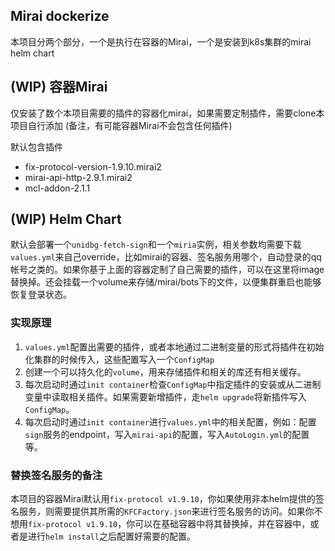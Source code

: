 Mirai dockerize
----
本项目分两个部分，一个是执行在容器的Mirai，一个是安装到k8s集群的mirai helm chart

## (WIP) 容器Mirai
仅安装了数个本项目需要的插件的容器化mirai，如果需要定制插件，需要clone本项目自行添加
(备注，有可能容器Mirai不会包含任何插件)

默认包含插件
- fix-protocol-version-1.9.10.mirai2
- mirai-api-http-2.9.1.mirai2
- mcl-addon-2.1.1

## (WIP) Helm Chart
默认会部署一个`unidbg-fetch-sign`和一个`miria`实例，相关参数均需要下载`values.yml`来自己override，比如mirai的容器、签名服务用哪个，自动登录的qq帐号之类的。如果你基于上面的容器定制了自己需要的插件，可以在这里将image替换掉。还会挂载一个volume来存储/mirai/bots下的文件，以便集群重启也能够恢复登录状态。

### 实现原理
1. `values.yml`配置出需要的插件，或者本地通过二进制变量的形式将插件在初始化集群的时候传入，这些配置写入一个`ConfigMap`
2. 创建一个可以持久化的`volume`，用来存储插件和相关的库还有相关缓存。
3. 每次启动时通过`init container`检查`ConfigMap`中指定插件的安装或从二进制变量中读取相关插件。如果需要新增插件，走`helm upgrade`将新插件写入`ConfigMap`。
4. 每次启动时通过`init container`进行`values.yml`中的相关配置，例如：配置`sign`服务的endpoint，写入`mirai-api`的配置，写入`AutoLogin.yml`的配置等。

### 替换签名服务的备注
本项目的容器Mirai默认用`fix-protocol v1.9.10`，你如果使用非本helm提供的签名服务，则需要提供其所需的`KFCFactory.json`来进行签名服务的访问。如果你不想用`fix-protocol v1.9.10`，你可以在基础容器中将其替换掉，并在容器中，或者是进行`helm install`之后配置好需要的配置。

